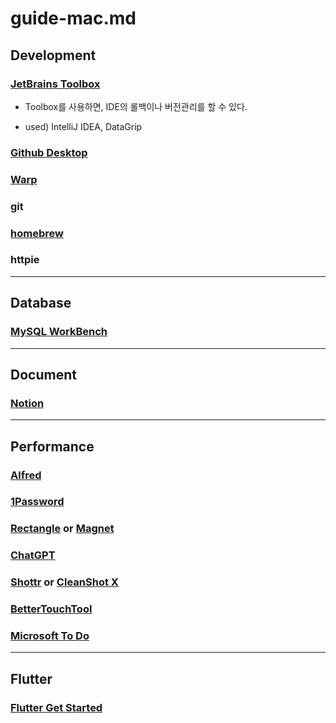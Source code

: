# guide-mac.md

## Development

### [JetBrains Toolbox](https://www.jetbrains.com/toolbox-app)

- Toolbox를 사용하면, IDE의 롤백이나 버전관리를 할 수 있다.

- used) IntelliJ IDEA, DataGrip

### [Github Desktop](https://desktop.github.com)

### [Warp](https://warp.dev)

### git

### [homebrew](https://brew.sh)

### httpie

---

## Database

### [MySQL WorkBench](https://dev.mysql.com/downloads/workbench)

---

## Document

### [Notion](https://www.notion.so)

---

## Performance

### [Alfred](https://www.alfredapp.com)

### [1Password](https://1password.com)

### [Rectangle](https://rectangleapp.com) or [Magnet](https://magnet.crowdcafe.com)

### [ChatGPT](https://chat.openai.com)

### [Shottr](https://shottr.cc) or [CleanShot X](https://cleanshot.com)

### [BetterTouchTool](https://folivora.ai)

### [Microsoft To Do](https://to-do.office.com/tasks/)

---

## Flutter

### [Flutter Get Started](https://flutter.dev/docs/get-started/install/macos)
